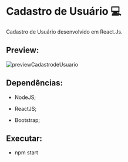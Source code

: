 # Cadastro de Usuário :computer:

Cadastro de Usuário desenvolvido em React.Js.



## Preview:

 

![previewCadastrodeUsuario](https://user-images.githubusercontent.com/99810723/173242266-1a58042d-b6d3-4e53-9b20-374a334a78a9.jpeg)




## Dependências:

- NodeJS;

- ReactJS;

- Bootstrap;

  

##  Executar:

- npm start

